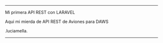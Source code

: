 
 --------------------------------------------------------------

Mi primera API REST con LARAVEL

Aqui mi mierda de API REST de Aviones para DAWS

.luciamella.

 --------------------------------------------------------------